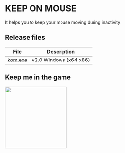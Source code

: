 # KEEP ON MOUSE
It helps you to keep your mouse moving during inactivity

## Release files
|File|Description|
|-|-|
|[kom.exe](https://github.com/ProjectBsnzz/keep-on-mouse/releases/download/v2.0.0/kom.exe)|v2.0 Windows (x64 x86)|

## Keep me in the game
<a href="https://www.buymeacoffee.com/basanez86" target="_blank"><img src="https://cdn.buymeacoffee.com/buttons/v2/default-yellow.png" width="200"></a>
